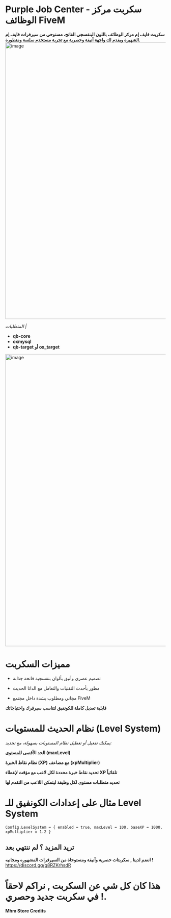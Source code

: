 # Purple Job Center - سكربت مركز الوظائف FiveM
**سكربت فايف إم مركز الوظائف باللون البنفسجي الفاتح، مستوحى من سيرفرات فايف إم الشهيرة ويقدم لك واجهة أنيقة وحصرية مع تجربة مستخدم سلسة ومتطورة.**
<img width="1553" height="867" alt="image" src="https://github.com/user-attachments/assets/833366b8-53d0-4bc5-adbb-c149db37af8b" />


*المتطلبات |*
- **qb-core**
- **oxmysql**
- **qb-target أو ox_target**

<img width="1408" height="916" alt="image" src="https://github.com/user-attachments/assets/b27ba837-b34a-4971-93da-3c64424682b0" />


# مميزات السكربت

- تصميم عصري وأنيق بألوان بنفسجية فاتحة جذابة

- مطور بأحدث التقنيات والتعامل مع الداتا الحديث

- مجاني ومطلوب بشدة داخل مجتمع FiveM

**قابلية تعديل كاملة للكونفيق لتناسب سيرفرك واحتياجاتك**

# نظام الحديث للمستويات (Level System)
*يمكنك تفعيل أو تعطيل نظام المستويات بسهولة، مع تحديد:*

**الحد الأقصى للمستوى (maxLevel)**

**نظام نقاط الخبرة (XP) مع مضاعف (xpMultiplier)**

**تحديد نقاط خبرة محددة لكل لاعب مع مؤقت لإعطاء XP تلقائياً**

**تحديد متطلبات مستوى لكل وظيفة ليتمكن اللاعب من التقدم لها**

# مثال على إعدادات الكونفيق للـ Level System

`Config.LevelSystem = {
    enabled = true,
    maxLevel = 100,
    baseXP = 1000,
    xpMultiplier = 1.2
}`

## تريد المزيد ؟ لم ننتهي بعد
**انضم لدينا , سكربتات حصرية وأنيقة ومستوحاة من السيرفرات المشهوره ومجانيه !**
https://discord.gg/g8RZKrhsdR

# هذا كان كل شي عن السكربت , نراكم لاحقاً في سكربت جديد وحصري !.

**Mhm Store Credits**
